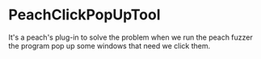 # PeachClickPopUpTool

It's a peach's plug-in to solve the problem when we run the peach fuzzer the program pop up some windows that need we click them.
